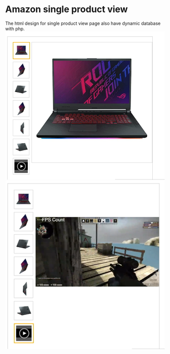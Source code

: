 # Amazon single product view
The html design for single product view page also have dynamic database with php.
![Demo image](https://github.com/MohitPrakashSharma/amazon-product-view/blob/master/amazon-product-view.png)
![Demo Video image](https://github.com/MohitPrakashSharma/amazon-product-view/blob/master/amazon-product-video-view.png)